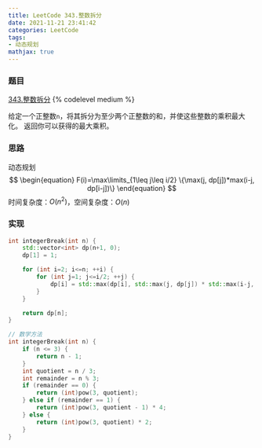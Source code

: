 ```yaml
---
title: LeetCode 343.整数拆分
date: 2021-11-21 23:41:42
categories: LeetCode
tags:
- 动态规划
mathjax: true
---
```


### 题目
[343.整数拆分](https://leetcode-cn.com/problems/integer-break/)
{% codelevel medium %}

给定一个正整数`n`，将其拆分为至少两个正整数的和，并使这些整数的乘积最大化。 返回你可以获得的最大乘积。
<!-- more -->

### 思路
动态规划
$$
\begin{equation}
	F(i)=\max\limits_{1\leq j\leq i/2} \{\max(j, dp[j])*max(i-j, dp[i-j])\}
\end{equation}
$$
时间复杂度：$O(n^2)$，空间复杂度：$O(n)$

### 实现
``` cpp
int integerBreak(int n) {
    std::vector<int> dp(n+1, 0);
    dp[1] = 1;

    for (int i=2; i<=n; ++i) {
        for (int j=1; j<=i/2; ++j) {
            dp[i] = std::max(dp[i], std::max(j, dp[j]) * std::max(i-j, dp[i-j]));
        }
    }

    return dp[n];
}

// 数学方法
int integerBreak(int n) {
    if (n <= 3) {
        return n - 1;
    }
    int quotient = n / 3;
    int remainder = n % 3;
    if (remainder == 0) {
        return (int)pow(3, quotient);
    } else if (remainder == 1) {
        return (int)pow(3, quotient - 1) * 4;
    } else {
        return (int)pow(3, quotient) * 2;
    }
}
```
